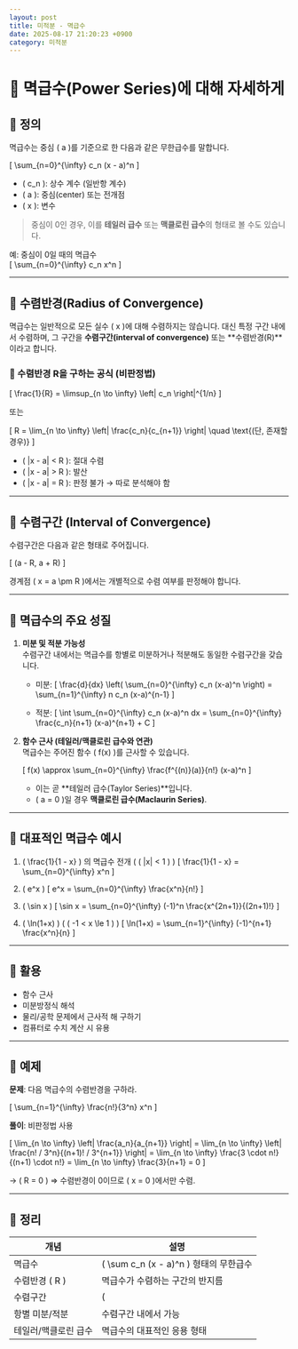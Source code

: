 ```yaml
---
layout: post
title: 미적분 - 멱급수
date: 2025-08-17 21:20:23 +0900
category: 미적분
---
```

# 📘 멱급수(Power Series)에 대해 자세하게

## 🔸 정의

멱급수는 중심 \( a \)를 기준으로 한 다음과 같은 무한급수를 말합니다.

\[
\sum_{n=0}^{\infty} c_n (x - a)^n
\]

- \( c_n \): 상수 계수 (일반항 계수)
- \( a \): 중심(center) 또는 전개점
- \( x \): 변수

> 중심이 0인 경우, 이를 **테일러 급수** 또는 **맥클로린 급수**의 형태로 볼 수도 있습니다.

예: 중심이 0일 때의 멱급수  
\[
\sum_{n=0}^{\infty} c_n x^n
\]

---

## 🔸 수렴반경(Radius of Convergence)

멱급수는 일반적으로 모든 실수 \( x \)에 대해 수렴하지는 않습니다. 대신 특정 구간 내에서 수렴하며, 그 구간을 **수렴구간(interval of convergence)** 또는 **수렴반경(R)**이라고 합니다.

### 📌 수렴반경 R을 구하는 공식 (비판정법)
\[
\frac{1}{R} = \limsup_{n \to \infty} \left| c_n \right|^{1/n}
\]

또는

\[
R = \lim_{n \to \infty} \left| \frac{c_n}{c_{n+1}} \right| \quad \text{(단, 존재할 경우)}
\]

- \( |x - a| < R \): 절대 수렴
- \( |x - a| > R \): 발산
- \( |x - a| = R \): 판정 불가 → 따로 분석해야 함

---

## 🔸 수렴구간 (Interval of Convergence)

수렴구간은 다음과 같은 형태로 주어집니다.

\[
(a - R, a + R)
\]

경계점 \( x = a \pm R \)에서는 개별적으로 수렴 여부를 판정해야 합니다.

---

## 🔸 멱급수의 주요 성질

1. **미분 및 적분 가능성**  
   수렴구간 내에서는 멱급수를 항별로 미분하거나 적분해도 동일한 수렴구간을 갖습니다.

   - 미분:
     \[
     \frac{d}{dx} \left( \sum_{n=0}^{\infty} c_n (x-a)^n \right)
     = \sum_{n=1}^{\infty} n c_n (x-a)^{n-1}
     \]

   - 적분:
     \[
     \int \sum_{n=0}^{\infty} c_n (x-a)^n dx
     = \sum_{n=0}^{\infty} \frac{c_n}{n+1} (x-a)^{n+1} + C
     \]

2. **함수 근사 (테일러/맥클로린 급수와 연관)**  
   멱급수는 주어진 함수 \( f(x) \)를 근사할 수 있습니다.

   \[
   f(x) \approx \sum_{n=0}^{\infty} \frac{f^{(n)}(a)}{n!} (x-a)^n
   \]

   - 이는 곧 **테일러 급수(Taylor Series)**입니다.
   - \( a = 0 \)일 경우 **맥클로린 급수(Maclaurin Series)**.

---

## 🔸 대표적인 멱급수 예시

1. \( \frac{1}{1 - x} \) 의 멱급수 전개 ( \( |x| < 1 \) )
   \[
   \frac{1}{1 - x} = \sum_{n=0}^{\infty} x^n
   \]

2. \( e^x \)
   \[
   e^x = \sum_{n=0}^{\infty} \frac{x^n}{n!}
   \]

3. \( \sin x \)
   \[
   \sin x = \sum_{n=0}^{\infty} (-1)^n \frac{x^{2n+1}}{(2n+1)!}
   \]

4. \( \ln(1+x) \) ( \( -1 < x \le 1 \) )
   \[
   \ln(1+x) = \sum_{n=1}^{\infty} (-1)^{n+1} \frac{x^n}{n}
   \]

---

## 🔸 활용

- 함수 근사
- 미분방정식 해석
- 물리/공학 문제에서 근사적 해 구하기
- 컴퓨터로 수치 계산 시 유용

---

## 🔸 예제

**문제**: 다음 멱급수의 수렴반경을 구하라.

\[
\sum_{n=1}^{\infty} \frac{n!}{3^n} x^n
\]

**풀이**: 비판정법 사용

\[
\lim_{n \to \infty} \left| \frac{a_n}{a_{n+1}} \right| =
\lim_{n \to \infty} \left| \frac{n! / 3^n}{(n+1)! / 3^{n+1}} \right| =
\lim_{n \to \infty} \frac{3 \cdot n!}{(n+1) \cdot n!} = \lim_{n \to \infty} \frac{3}{n+1} = 0
\]

→ \( R = 0 \) ⇒ 수렴반경이 0이므로 \( x = 0 \)에서만 수렴.

---

## 📌 정리

| 개념 | 설명 |
|------|------|
| 멱급수 | \( \sum c_n (x - a)^n \) 형태의 무한급수 |
| 수렴반경 \( R \) | 멱급수가 수렴하는 구간의 반지름 |
| 수렴구간 | \( |x - a| < R \) |
| 항별 미분/적분 | 수렴구간 내에서 가능 |
| 테일러/맥클로린 급수 | 멱급수의 대표적인 응용 형태 |